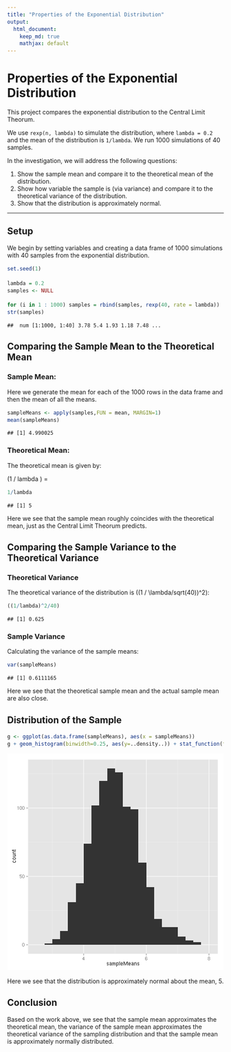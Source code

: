 ```yaml
---
title: "Properties of the Exponential Distribution"
output:
  html_document:
    keep_md: true
    mathjax: default
---
```


# Properties of the Exponential Distribution

This project compares the exponential distribution to the Central Limit Theorum.

We use `rexp(n, lambda)` to simulate the distribution, where `lambda =
0.2` and the mean of the distribution is `1/lambda`. We run 1000
simulations of 40 samples.

In the investigation, we will address the following questions:

1. Show the sample mean and compare it to the theoretical mean of the distribution.
2. Show how variable the sample is (via variance) and compare it to the theoretical variance of the distribution.
3. Show that the distribution is approximately normal.

---
## Setup



We begin by setting variables and creating a data frame of 1000
simulations with 40 samples from the exponential distribution.


```r
set.seed(1)

lambda = 0.2
samples <- NULL

for (i in 1 : 1000) samples = rbind(samples, rexp(40, rate = lambda))
str(samples)
```

```
##  num [1:1000, 1:40] 3.78 5.4 1.93 1.18 7.48 ...
```

## Comparing the Sample Mean to the Theoretical Mean

### Sample Mean:

Here we generate the mean for each of the 1000 rows in the data frame
and then the mean of all the means.



```r
sampleMeans <- apply(samples,FUN = mean, MARGIN=1)
mean(sampleMeans)
```

```
## [1] 4.990025
```

### Theoretical Mean:

The theoretical mean is given by:

\(1 / lambda \) =


```r
1/lambda
```

```
## [1] 5
```

Here we see that the sample mean roughly coincides with the
theoretical mean, just as the Central Limit Theorum predicts.

## Comparing the Sample Variance to the Theoretical Variance

### Theoretical Variance

The theoretical variance of the distribution is \((1 / \lambda/sqrt(40))^2\):


```r
((1/lambda)^2/40)
```

```
## [1] 0.625
```

### Sample Variance

Calculating the variance of the sample means:


```r
var(sampleMeans)
```

```
## [1] 0.6111165
```

Here we see that the theoretical sample mean and the actual sample
mean are also close.

## Distribution of the Sample


```r
g <- ggplot(as.data.frame(sampleMeans), aes(x = sampleMeans))
g + geom_histogram(binwidth=0.25, aes(y=..density..)) + stat_function(fun = dnorm)
```

![plot of chunk unnamed-chunk-7](figure/unnamed-chunk-7-1.png) 

Here we see that the distribution is approximately normal about the
mean, 5.

## Conclusion

Based on the work above, we see that the sample mean approximates the
theoretical mean, the variance of the sample mean approximates the
theoretical variance of the sampling distribution and that the sample
mean is approximately normally distributed.
